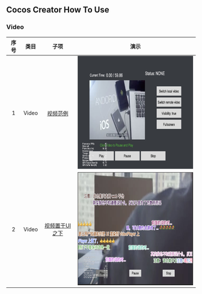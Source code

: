 ## Cocos Creator How To Use

### Video
| 序号 | 类目 | 子项 | 演示 |
| :---: | :---: | :---: | :---: |
| 1 | Video | [视频范例](https://github.com/yeshao2069/CocosCreatorHowToUse/tree/v3.5.x/proj/Video/Creator3.5.0_VideoPlayer) | <div align=center><img src="../../image/202203/2022030207.jpg" width="400" height="300" /></div> |
| 2 | Video | [视频置于UI之下](https://github.com/yeshao2069/CocosCreatorHowToUse/tree/v3.5.x/proj/Video/Creator3.5.0_VideoStayOnBottom)  | <div align=center><img src="../../image/202203/2022030208.jpg" width="400" height="300" /></div> |